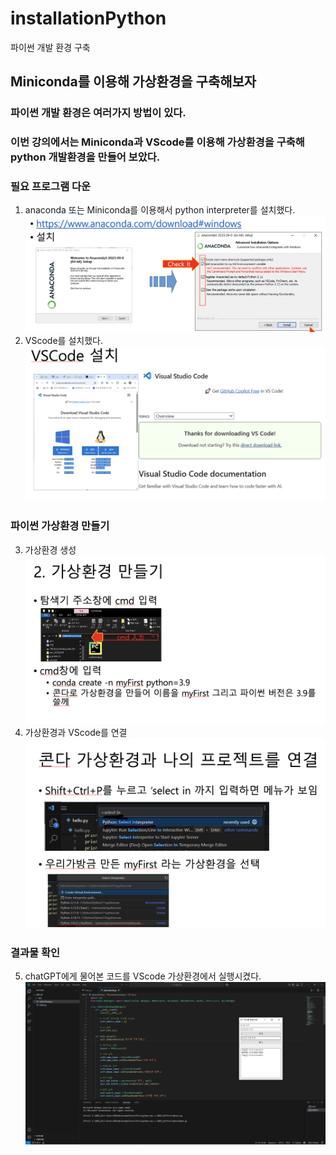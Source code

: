 # installationPython
파이썬 개발 환경 구축

## Miniconda를 이용해 가상환경을 구축해보자

### 파이썬 개발 환경은 여러가지 방법이 있다. 
### 이번 강의에서는 Miniconda과 VScode를 이용해 가상환경을 구축해 python 개발환경을 만들어 보았다.

### 필요 프로그램 다운
1. anaconda 또는 Miniconda를 이용해서 python interpreter를 설치했다. ![이미지1](image/installMiniconda.png)
2. VScode를 설치했다. ![이미지2](image/installVScode.png)

### 파이썬 가상환경 만들기
3. 가상환경 생성 ![이미지3](image/pythonSet.png)
4. 가상환경과 VScode를 연결 ![이미지4](image/connectVScode.png)

### 결과물 확인
5. chatGPT에게 물어본 코드를 VScode 가상환경에서 실행시켰다. ![이미지5](image/final.png)

